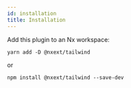```yaml
---
id: installation
title: Installation
---
```


Add this plugin to an Nx workspace:

```
yarn add -D @nxext/tailwind
```

or

```
npm install @nxext/tailwind --save-dev
```
